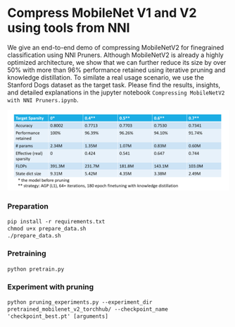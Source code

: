 # Compress MobileNet V1 and V2 using tools from NNI
We give an end-to-end demo of compressing MobileNetV2 for finegrained classification using NNI Pruners. Although MobileNetV2 is already a highly optimized architecture, we show that we can further reduce its size by over 50% with more than 96% performance retained using iterative pruning and knowledge distillation. To similate a real usage scenario, we use the Stanford Dogs dataset as the target task. Please find the results, insights, and detailed explanations in the jupyter notebook `Compressing MobileNetV2 with NNI Pruners.ipynb`. 

![results](final_performance.png)

### Preparation
```
pip install -r requirements.txt
chmod u+x prepare_data.sh
./prepare_data.sh
```

### Pretraining
```
python pretrain.py
```

### Experiment with pruning
```
python pruning_experiments.py --experiment_dir pretrained_mobilenet_v2_torchhub/ --checkpoint_name 'checkpoint_best.pt' [arguments]
```
